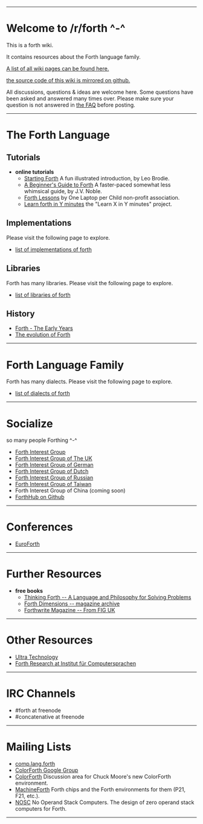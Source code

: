 -----------------------------------

# Welcome to /r/forth \^-^

This is a forth wiki.

It contains resources about the Forth language family.

[A list of all wiki pages can be found here.](http://www.reddit.com/r/Forth/wiki/pages/)

[the source code of this wiki is mirrored on github.](https://github.com/ForthHub/forth-wiki-on-reddit)

All discussions, questions & ideas are welcome here.
Some questions have been asked
and answered many times over.
Please make sure your question
is not answered in
[the FAQ](http://www.reddit.com/r/forth/wiki/faq)
before posting.


-----------------------------------

# The Forth Language

## Tutorials

   * **online tutorials**
     * [Starting Forth](http://www.forth.com/starting-forth)
       A fun illustrated introduction,
       by Leo Brodie.
     * [A Beginner's Guide to Forth](http://galileo.phys.virginia.edu/classes/551.jvn.fall01/primer.htm)
       A faster-paced somewhat less whimsical guide,
       by  J.V. Noble.
     * [Forth Lessons](http://wiki.laptop.org/go/Forth_Lessons)
       by One Laptop per Child non-profit association.
     * [Learn forth in Y minutes](http://learnxinyminutes.com/docs/forth/)
       the "Learn X in Y minutes" project.

## Implementations

Please visit the following page to explore.

   * [list of implementations of forth](http://www.reddit.com/r/forth/wiki/implementations)

## Libraries

Forth has many libraries.  Please visit the following page to explore.

* [list of libraries of forth](http://www.reddit.com/r/forth/wiki/libraries)

## History

* [Forth - The Early Years](http://www.colorforth.com/HOPL.html)
* [The evolution of Forth](http://www.forth.com/resources/evolution/index.html)

-----------------------------------

# Forth Language Family

Forth has many dialects.  Please visit the following page to explore.

* [list of dialects of forth](http://www.reddit.com/r/forth/wiki/dialects)


-----------------------------------

# Socialize

so many people Forthing \^-^

* [Forth Interest Group](http://catb.org/~esr/faqs/smart-questions.html)
* [Forth Interest Group of The UK](http://www.figuk.plus.com/)
* [Forth Interest Group of German](http://www.forth-ev.de/)
* [Forth Interest Group of Dutch](http://www.forth.hccnet.nl/)
* [Forth Interest Group of Russian](http://www.forth.org.ru/)
* [Forth Interest Group of Taiwan](http://www.figtaiwan.org/)
* Forth Interest Group of China (coming soon)
* [ForthHub on Github](https://github.com/ForthHub)


-----------------------------------

# Conferences

* [EuroForth](http://www.complang.tuwien.ac.at/anton/euroforth/)


-----------------------------------

# Further Resources

  * **free books**
    * [Thinking Forth -- A Language and Philosophy for Solving Problems](http://thinking-forth.sourceforge.net/)
    * [Forth Dimensions -- magazine archive](http://www.forth.org/fd/contents.html)
    * [Forthwrite Magazine -- From FIG UK](http://www.figuk.plus.com/articles.htm)


-----------------------------------

# Other Resources

  * [Ultra Technology](http://www.ultratechnology.com/)
  * [Forth Research at Institut für Computersprachen](http://www.complang.tuwien.ac.at/projects/forth.html)


-----------------------------------

# IRC Channels

  * \#forth at freenode
  * \#concatenative at freenode


-----------------------------------

# Mailing Lists

  * [comp.lang.forth](https://groups.google.com/forum/#!forum/comp.lang.forth)
  * [ColorForth Google Group](https://groups.google.com/forum/#!forum/color-forth)
  * [ColorForth](http://www.strangegizmo.com/forth/ColorForth/) Discussion area for Chuck Moore's new ColorForth environment.
  * [MachineForth](http://www.strangegizmo.com/forth/MachineForth/)  Forth chips and the Forth environments for them (P21, F21, etc.).
  * [NOSC](http://www.strangegizmo.com/forth/NOSC/) No Operand Stack Computers. The design of zero operand stack computers for Forth.

-----------------------------------
